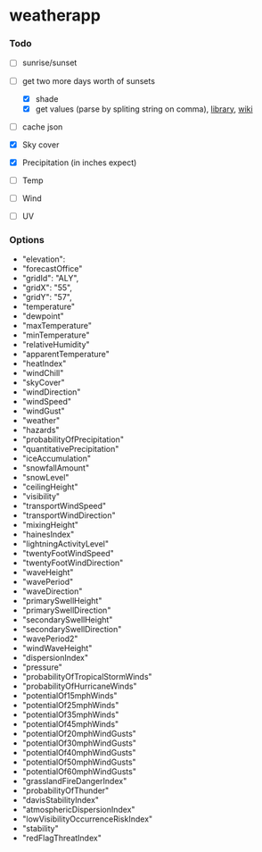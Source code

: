 # weatherapp

### Todo
- [ ] sunrise/sunset
- [ ] get two more days worth of sunsets
  - [x] shade
  - [x] get values (parse by spliting string on comma), [library](https://github.com/Triggertrap/sun-js), [wiki](https://en.wikipedia.org/wiki/Sunrise_equation)
- [ ] cache json


- [x] Sky cover
- [x] Precipitation (in inches expect)
- [ ] Temp
- [ ] Wind

- [ ] UV

### Options

* "elevation":
* "forecastOffice"
* "gridId": "ALY",
* "gridX": "55",
* "gridY": "57",
* "temperature"
* "dewpoint"
* "maxTemperature"
* "minTemperature"
* "relativeHumidity"
* "apparentTemperature"
* "heatIndex"
* "windChill"
* "skyCover"
* "windDirection"
* "windSpeed"
* "windGust"
* "weather"
* "hazards"
* "probabilityOfPrecipitation"
* "quantitativePrecipitation"
* "iceAccumulation"
* "snowfallAmount"
* "snowLevel"
* "ceilingHeight"
* "visibility"
* "transportWindSpeed"
* "transportWindDirection"
* "mixingHeight"
* "hainesIndex"
* "lightningActivityLevel"
* "twentyFootWindSpeed"
* "twentyFootWindDirection"
* "waveHeight"
* "wavePeriod"
* "waveDirection"
* "primarySwellHeight"
* "primarySwellDirection"
* "secondarySwellHeight"
* "secondarySwellDirection"
* "wavePeriod2"
* "windWaveHeight"
* "dispersionIndex"
* "pressure"
* "probabilityOfTropicalStormWinds"
* "probabilityOfHurricaneWinds"
* "potentialOf15mphWinds"
* "potentialOf25mphWinds"
* "potentialOf35mphWinds"
* "potentialOf45mphWinds"
* "potentialOf20mphWindGusts"
* "potentialOf30mphWindGusts"
* "potentialOf40mphWindGusts"
* "potentialOf50mphWindGusts"
* "potentialOf60mphWindGusts"
* "grasslandFireDangerIndex"
* "probabilityOfThunder"
* "davisStabilityIndex"
* "atmosphericDispersionIndex"
* "lowVisibilityOccurrenceRiskIndex"
* "stability"
* "redFlagThreatIndex"
